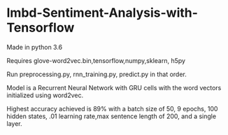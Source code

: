 # Imbd-Sentiment-Analysis-with-Tensorflow
Made in python 3.6

Requires glove-word2vec.bin,tensorflow,numpy,sklearn, h5py

Run preprocessing.py, rnn_training.py, predict.py in that order.

Model is a Recurrent Neural Network with GRU cells with the word vectors initialized using word2vec.

Highest accuracy achieved is 89% with a batch size of 50, 9 epochs, 100 hidden states, .01 learning rate,max sentence length of 200, and a single layer.
